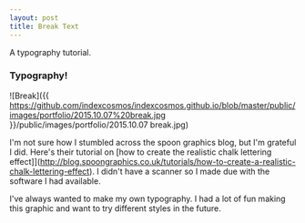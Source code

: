 ```yaml
---
layout: post
title: Break Text
---
```


<div class="message">
A typography tutorial. 
</div>

### Typography!

![Break]({{ https://github.com/indexcosmos/indexcosmos.github.io/blob/master/public/images/portfolio/2015.10.07%20break.jpg }}/public/images/portfolio/2015.10.07 break.jpg)


I'm not sure how I stumbled across the spoon graphics blog, but I'm grateful I did. Here's their tutorial on [how to create the realistic chalk lettering effect]](http://blog.spoongraphics.co.uk/tutorials/how-to-create-a-realistic-chalk-lettering-effect). I didn't have a scanner so I made due with the software I had available.

I've always wanted to make my own typography. I had a lot of fun making this graphic and want to try different styles in the future.